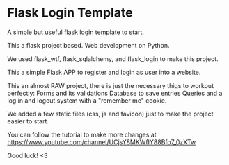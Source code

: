 # Flask Login Template
A simple but useful flask login template to start.

This a flask project based. Web development on Python.

We used flask_wtf, flask_sqlalchemy, and flask_login to make this project.

This a simple Flask APP to register and login as user into a website.

This an almost RAW project, there is just the necessary thigs to workout perfectly:
Forms and its validations
Database to save entries
Queries and a log in and logout system with a "remember me" cookie.

We added a few static files (css, js and favicon) just to make the project easier to start.

You can follow the tutorial to make more changes at https://www.youtube.com/channel/UCjsY8MKWfIY88Bfo7_0zXTw

Good luck! <3
